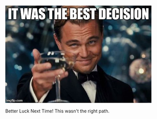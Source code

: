 

![alt text](https://github.com/RU09342/lab-2-blinking-leds-TruFord/blob/master/New%20folder/Charmander/New%20folder/New%20folder/New%20folder/New%20folder/New%20folder/New%20folder/f3xf3.jpg)

Better Luck Next Time! This wasn't the right path.
